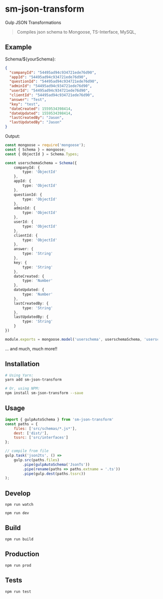# sm-json-transform
Gulp JSON Transformations

> Compiles json schema to Mongoose, TS-Interface, MySQL, 

## Example

Schema/${yourSchema}:
```json
{
  "companyId": "54495ad94c934721ede76d90",
  "appId": "54495ad94c934721ede76d90",
  "questionId": "54495ad94c934721ede76d90",
  "adminId": "54495ad94c934721ede76d90",
  "userId": "54495ad94c934721ede76d90",
  "clientId": "54495ad94c934721ede76d90",
  "answer": "Test",
  "key": "test",
  "dateCreated": 1559534398414,
  "dateUpdated": 1559534398414,
  "lastCreatedBy": "Jason",
  "lastUpdatedBy": "Jason"
}

```

Output:
```ts
const mongoose = require('mongoose');
const { Schema } = mongoose;
const { ObjectId } = Schema.Types;

const userschemaSchema = Schema({
	companyId: {
		type: 'ObjectId'
	},
	appId: {
		type: 'ObjectId'
	},
	questionId: {
		type: 'ObjectId'
	},
	adminId: {
		type: 'ObjectId'
	},
	userId: {
		type: 'ObjectId'
	},
	clientId: {
		type: 'ObjectId'
	},
	answer: {
		type: 'String'
	},
	key: {
		type: 'String'
	},
	dateCreated: {
		type: 'Number'
	},
	dateUpdated: {
		type: 'Number'
	},
	lastCreatedBy: {
		type: 'String'
	},
	lastUpdatedBy: {
		type: 'String'
	}
}) 

module.exports = mongoose.model('userschema', userschemaSchema, 'userschema');
```
... and much, much more!!

## Installation

```sh
# Using Yarn:
yarn add sm-json-transform

# Or, using NPM:
npm install sm-json-transform --save
```

## Usage

```js
import { gulpAutoSchema } from 'sm-json-transform'
const paths = {
    files: ['src/schemas/*.js*'],
    dest: ['dist/'],
    tssrc: ['src/interfaces']
};

// compile from file
gulp.task('json2ts', () =>
    gulp.src(paths.files)
        .pipe(gulpAutoSchema('JsonTs'))
        .pipe(rename(paths => paths.extname = '.ts'))
        .pipe(gulp.dest(paths.tssrc))
);
```

## Develop

`npm run watch`

`npm run dev`

## Build

`npm run build`

## Production

`npm run prod`

## Tests

`npm run test`
